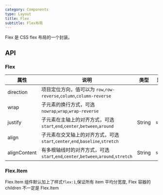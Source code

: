 ```yaml
---
category: Components
type: Layout
title: Flex
subtitle: Flex布局
---
```


Flex 是 CSS flex 布局的一个封装。

## API

### Flex

属性 | 说明 | 类型 | 默认值
----|-----|------|------
| direction | 项目定位方向，值可以为 `row`,`row-reverse`,`column`,`column-reverse`
| wrap | 子元素的换行方式，可选`nowrap`,`wrap`,`wrap-reverse`
| justify  | 子元素在主轴上的对齐方式，可选`start`,`end`,`center`,`between`,`around`    | String   | `start` |
| align    | 子元素在交叉轴上的对齐方式，可选`start`,`center`,`end`,`baseline`,`stretch`
| alignContent | 有多根轴线时的对齐方式，可选`start`,`end`,`center`,`between`,`around`,`stretch`    | String  | `stretch` |

### Flex.Item

Flex.Item 组件默认加上了样式`flex:1`,保证所有 item 平均分宽度, Flex 容器的 children 不一定是 Flex.Item
